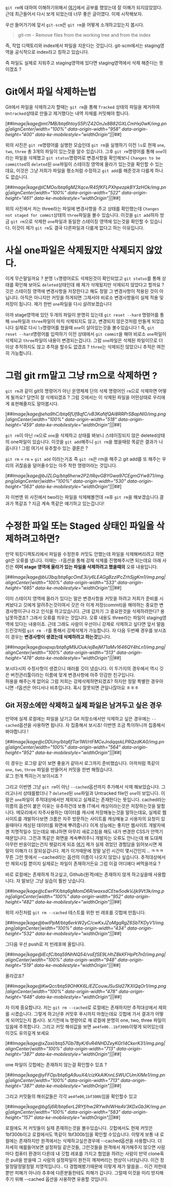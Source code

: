 `git rm`에 대하여 이해하기위해서 [여기](https://dololak.tistory.com/310)에서 공부를 했었는데 잘 이해가 되지않았었다. 근데 최근들어서 다시 보게 되었는데 너무 좋은 글이였다. 이제 시작해보자.

우선 들어가기에 앞서 `git-scm`은 `git rm`을 어떻게 소개하고있는지 봅시다.

> git-rm - Remove files from the working tree and from the index

즉, 작업 디렉토리와 index에서 파일을 지운다는 것입니다. git-scm에서는 staging영역을 공식적으로 index라고 칭하고 있습니다.

즉 파일도 실제로 지워주고 staging영역에 있다면 staging영역에서 삭제 해준다는 뜻이겠죠 ?

# Git에서 파일 삭제하는법

Git에서 파일을 삭제하고자 할때는 `git rm`을 통해 `Tracked` 상태의 파일을 제거하여 `Untracked`상태로 만들고 제거했다는 내역 자체를 커밋해야 합니다.

[##_Image|kage@mt7MB/btq6htoyS5P/Z42OnJx8B82GXLCmHxj0wK/img.png|alignCenter|width="100%" data-origin-width="958" data-origin-height="400" data-ke-mobilestyle="widthOrigin"|||_##]

  
위의 사진은 `git rm`명령어를 실행한 모습인데 `git rm`을 실행하기 이전 `ls`로 현재 `one`, `two`, `three` 총 3개의 파일이 있는것을 알수 있습니다. 그후 `git rm`명령어를 통해 `one`이라는 파일을 삭제했고 `git status`명령어로 변경사항을 확인해보니 `Changes to be committed`의 `deleted`된 `one`파일이 스테이징 영역에 올라가 있는것을 확인할 수 있는데요, 이것은 그냥 저희가 파일을 평소처럼 수정하고 `git add`를 해준것과 다를게 하나도 없습니다.

[##_Image|kage@lCMOo/btq6gM2Xqce/R45fKFLPXhpezpkBY3zHOk/img.png|alignCenter|width="100%" data-origin-width="522" data-origin-height="461" data-ke-mobilestyle="widthOrigin"|||_##]

위의 사진에서 저는 three라는 파일에 변경사항을 주고 상태를 확인했는데 `Changes not staged for commit`상태의 `three`파일을 볼수 있습니다. 이것을 `git add`하자 방금 `git rm`으로 삭제한 `one`파일과 동일한 스테이징 영역에 있는것을 확인할 수 있습니다. 이것이 제가 `git rm`도 결국 다른파일과 다를게 없다고 하는 이유입니다.

# 사실 one파일은 삭제됬지만 삭제되지 않았다.

이게 무슨말일까요 ? 분명 `ls`명령어로도 삭제된것이 확인되었고 `git status`를 통해 상태를 확인해 보아도 `deleted`상태인데 왜 제가 삭제됬지만 삭제되지 않았다고 할까요 ? 깃은 스테이징 영역에 변경사항을 저장한다고 해도 정말 그 변경사항이 적용된 것이 아닙니다. 아직은 아니지만 커밋을 하게되면 그제서야 비로소 변경사항들이 실제 적용 및 저장이 됩니다. 제가 한번 `one`파일을 다시 살려보겠습니다

아까 stage영역에 있던 두개의 파일이 분명히 있는데 `git reset --hard` 명령어를 통해 `one`파일과 `three`파일이 마치 삭제되지도 않고, 변경되지 않은것처럼 만들게 되었습니다 실제로 다시 `ls`명령어를 쳤을때 `one`이 살아있는것을 볼수있습니다 ! 즉, `git reset --hard`명령어를 입력하기 이전 상태에서 `git commit`을 해야 비로소 `one`파일이 삭제되고 `three`파일이 내용이 변경되는겁니다. 그럼 `one`파일은 삭제된 파일이므로 더이상 추적하지도 않고 추적을 할수도 없겠죠 ? `three`는 삭제되진 않았으니 추적은 여전히 가능합니다.

# 그럼 git rm말고 그냥 rm으로 삭제하면 ?

`git rm`과 같이 git의 명령어가 아닌 운영체제 단의 삭제 명령어인 `rm`으로 삭제하면 어떻게 될까요? 당연히 잘 삭제되겠죠 ? 그럼 깃에서는 이 삭제된 파일을 어떤상태로 우리에게 표현해줄지도 알아봅시다.

[##_Image|kage@eha9hC/btq6fUf8qfC/vB3KaNfQAI8RRPrSBapNI0/img.png|alignCenter|width="100%" data-origin-width="518" data-origin-height="459" data-ke-mobilestyle="widthOrigin"|||_##]

`git rm`이 아닌 `rm`으로 `one`을 삭제하고 상태를 봐보니 스테이징되지 않은 deleted상태의 one파일이 있습니다. 이것을 `git add`해주니 `git rm`을 했을때랑 똑같은 결과가 나옵니다 ! 그럼 여기서 유추할수 있는 결론은 ?

`git rm` = `rm` + `git add` 이라는거죠 즉 `git rm`은 rm을 해주고 git add를 또 해주는 우리의 귀찮음을 덜어줄수있는 아주 착한 명령어라는 것입니다.

[##_Image|kage@bJZLGq/btq6herw2P2/tRqvGBYGwa97CEgmGYw871/img.png|alignCenter|width="100%" data-origin-width="530" data-origin-height="563" data-ke-mobilestyle="widthOrigin"|||_##]

자 이번엔 위 사진에서 two라는 파일을 삭제해볼껀데 `rm`후 `git rm`을 해보겠습니다.결과가 똑같죠 ? 지금 계속 똑같은 얘기하고 있는겁니다!

# 수정한 파일 또는 Staged 상태인 파일을 삭제하려고하면?

만약 워킹디렉토리에서 파일을 수정한후 커밋도 안했는데 파일을 삭제해버리려고 하면 git은 오류를 냅니다. 이때는 `-f`옵션을 통해 강제 삭제를 진행해주시면 되는데요 아래 사진은 **이미 stage 영역에 올라가 있는 파일을 삭제하려고 했을때의** 오류 내용입니다.

[##_Image|kage@blJ3bq/btq6gcOmE3i/y6LEAGgBzzlPcZrhSjgKm1/img.png|alignCenter|width="100%" data-origin-width="533" data-origin-height="685" data-ke-mobilestyle="widthOrigin"|||_##]

이미 스테이지 영역에 올라가 있다는 말은 변경사항을 커밋을 하려고 저희가 준비를 시켜놨다고 깃에게 알려주는것이여서 깃은 아 이게 저장(commit)을 해야하는 중요한 변경사항이구나 라고 인식을 하고있습니다. 근데 갑자기 그 중요한것을 삭제하려한다? 용납못하겠죠? 그래서 오류를 띄우는 것입니다. 오류 내용도 three라는 파일이 staging영역에 있다는 내용이죠. 근데 그래도 사람이 우선이니 강제로 삭제하고 싶다면 앞서 말씀드린것처럼 `git rm -f`를 통해서 강제삭제가 가능합니다. 자 다음 두번째 경우를 보시죠 이 경우는 **변경사항이 생겼는데 삭제하려고 하는것**입니다.

[##_Image|kage@oxpxp/btq6gM9JOuk/ejBejM71aMv1646QY4hLn1/img.png|alignCenter|width="100%" data-origin-width="513" data-origin-height="478" data-ke-mobilestyle="widthOrigin"|||_##]

보시다시피 수정사항이 생겼으니 에러를 깃이 냈습니다. 이 두가지의 경우에서 역시 깃은 버전관리툴이라는 이름에 맞게 변경사항에 아주 민감한 친구입니다.  
허용을 해주는게 없어요 그럼 저희는 강제삭제하면되겠죠? 하지만 정말 특별한 경우아니면 -f옵션은 어디서나 비추입니다. 혹시 잘못되면 큰일나잖아요 ㅎㅎㅎ

## Git 저장소에만 삭제하고 실제 파일은 남겨두고 싶은 경우

만약에 실제 로컬에는 파일을 남기고 Git 저장소에서만 삭제하고 싶은 경우에는 `--cached`옵션을 사용하면 됩니다. 자 집중해서 보시죠! 이번엔 조금 특이하니까 집중해서 봐야합니다 !

[##_Image|kage@cDDUny/btq6fTar1WI/rtFMCeJndqqskLPRQzdKA0/img.png|alignCenter|width="100%" data-origin-width="564" data-origin-height="952" data-ke-mobilestyle="widthOrigin"|||_##]

이 경우는 로그랑 같이 보면 좋을거 같아서 로그까지 준비했습니다. 아까처럼 똑같이 `one`, `two`, `three` 파일을 만들어서 커밋을 한번 해줬습니다.  
로그 한개 찍히는거 보이시죠 ?

그리고 이번엔 그냥 `git rm`이 아닌 `--cached`옵션까지 추가해서 삭제 해보았습니다. 그러고나서 상태를봤더니 ? `deleted`된 `one`파일과 Untracked file인 `one`이 보입니다. 이 말은 `one`파일이 추적대상에서만 제외되고 실제로는 존재한다는 뜻입니다. cached라는 이름의 옵션이 붙은 이유는 유추하건데 보통 IT에서 캐싱이라는것은 저장하는것을 말합니다. 메모리에서 자주사용하는 데이터를 캐시에 저장해놓는것을 말하는데요, 실제로 웹사이트를 개발하다보면 크롬은 자주 방문하는 사이트를 캐싱해놓고 사용자의 요청이 있을때마다 캐싱된 데이터를 화면에 뿌려줍니다 이게 성능에는 좋지만 웹사이트 개발자에겐 치명적일수 있는데요 왜냐하면 아무리 새로고침을 해도 내가 변경한 CSS가 안먹기 때문입니다. 그전과 똑같은 화면을 계속뿌려주니 개발자는 오류도 안나는데 왜 도대체 아무런 반응이없는건지 헷갈리게 되죠 [여기](https://godtaehee.tistory.com/1?category=970301) 제가 실제 겪었던 경험담을 읽어보시면 제 말이 이해가 더 잘되실겁니다. 제가 이거때문에 정말 날린 시간이 몇시간인지 .. ㅋㅋㅋ 무튼 그런 뜻에서 --cached라는 옵션의 이름이 나오지 않았나 싶습니다. 추적대상에서만 제외시킬 뿐이지 실제로는 파일이 존재하거든요 그럼 이걸 어디에다 써먹을까요 ?

바로 로컬에는 존재하게 하고싶고, Github(원격)에는 존재하지 않게 하고싶을때 사용합니다. 자 말보단 그냥 실습이 훨씬 낫습니다.

[##_Image|kage@cEwrPX/btq6gMomD6R/waxsdCEtw5odkVJjk9Vt3k/img.png|alignCenter|width="100%" data-origin-width="952" data-origin-height="482" data-ke-mobilestyle="widthOrigin"|||_##]

위의 사진처럼 `git rm --cached` 테스트를 위한 빈 레포를 깃헙에 만듭니다.

[##_Image|kage@bwIPpM/btq6erkW2yC/cwKxJZoMgqRgZ6SbTKDyV1/img.png|alignCenter|width="100%" data-origin-width="434" data-origin-height="532" data-ke-mobilestyle="widthOrigin"|||_##]

그다음 우선 push로 저 빈레포에 올립니다.

[##_Image|kage@lEcfC/btq59NhNQ54/vsEfSE9LHhZ8kKFHpPt7n0/img.png|alignCenter|width="100%" data-origin-width="948" data-origin-height="519" data-ke-mobilestyle="widthOrigin"|||_##]

올라갔죠?

[##_Image|kage@KwQcr/btq59OHKK6L/EZCouwJSuSld27KXlQqOr1/img.png|alignCenter|width="100%" data-origin-width="478" data-origin-height="648" data-ke-mobilestyle="widthOrigin"|||_##]

자 이제 중요합니다. 저는 `git rm --cached`로 로컬에는 존재하지만 추적대상에서 제외를 시켰습니다. 그렇게 하고난후 커밋후 푸시까지 마쳤는데요 깃헙에 가서 결과가 어떻게 되어있는지 봅시다. 보기전에 ls 명령어로 제 로컬에 분명히 one, two, three 파일이 있음에 주목합니다. 그리고 커밋 해쉬값을 보면 `ae4fe06..1bf300b`이렇게 되어있는데 이것도 유의깊게 보세요

[##_Image|kage@xZaxI/btq57Gb78yK/6vR4NHDZeyKGt14CkerK31/img.png|alignCenter|width="100%" data-origin-width="713" data-origin-height="387" data-ke-mobilestyle="widthOrigin"|||_##]

one 파일이 깃헙에는 존재하지 않는걸 확인할수 있죠 ?

[##_Image|kage@yFFOp/btq6gA9uuX4/cizKkAIKnnLSWUCUmXIMe1/img.png|alignCenter|width="100%" data-origin-width="713" data-origin-height="387" data-ke-mobilestyle="widthOrigin"|||_##]

그리고 커밋들의 해쉬값들은 각각 `ae4fe06`,`1bf300b`임을 확인할수 있고

[##_Image|kage@bg5j6R/btq6erL2RYf/hw2RYwlhIWHeAV3KDxGb3K/img.png|alignCenter|width="100%" data-origin-width="583" data-origin-height="157" data-ke-mobilestyle="widthOrigin"|||_##]

로컬에도 저 커밋들이 실제 존재하는것을 볼수있습니다. 깃헙에서도 현재 커밋은 1bf300b이고 로컬에서도 똑같이 1bf300b임을 확인할 수있습니다. 이렇게 보통 내 로컬에는 존재하지만 원격에서는 삭제하고싶은경우에 --cached옵션을 사용합니다. 더 자세히 예를들어보면 설정파일 같은것들, 그런것들을 원격에서 제거해주지 않으면 사람마다 컴퓨터 환경이 다른데 내 깃헙 레포를 가지고 협업을 하려는 사람이 만약 clone혹은 pull을 받을때 그 사람의 설정파일이 완전히 깨져버리는 현상이 나타납니다. 이건 정말정말정말정말 치명적입니다.. 다 경험해봤기때문에 이렇게 제가 말씀을... 이건 저한테뿐만 피해가 아니라 추후에 다른분들한테도 피해가 갑니다. 그럴때 이것을 미리 방지해주기 위해 --cached 옵션을 사용하면 유용할 것입니다.
